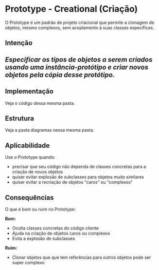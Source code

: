 # Prototype - Creational (Criação)

O Prototype é um padrão de projeto criacional que permite a clonagem de objetos, mesmo complexos, sem acoplamento à suas classes específicas.

## Intenção

*Especificar os tipos de objetos a serem criados usando uma instância-protótipo e criar novos objetos pela cópia desse protótipo.* 
--- 

## Implementação

Veja o código dessa mesma pasta.

## Estrutura

Veja a pasta diagramas nessa mesma pasta.

## Aplicabilidade

Use o Prototype quando:

- precisar que seu código não dependa de classes concretas para a criação de novos objetos
- quiser evitar explosão de subclasses para objetos muito similares
- quiser evitar a recriação de objetos "caros" ou "complexos"

## Consequências

O que é bom ou ruim no Prototype:

**Bom:**
- Oculta classes concretas do código cliente
- Ajuda na criação de objetos caros ou complexos
- Evita a explosão de subclasses

**Ruim:**

- Clonar objetos que que tem referências para outros objetos pode ser super complexo
